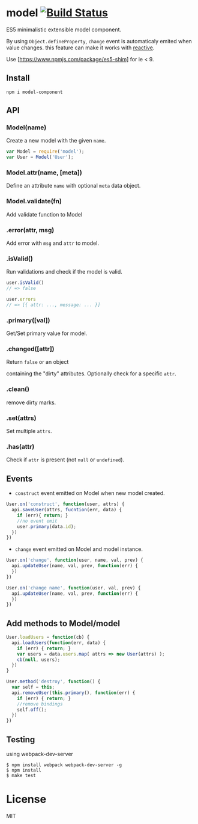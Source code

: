 # model [![Build Status](https://travis-ci.org/chemzqm/model.svg?branch=master)](https://travis-ci.org/chemzqm/model)

  ES5 minimalistic extensible model component.

  By using `Object.defineProperty`, `change` event is automaticaly emited when value changes.
  this feature can make it works with [reactive](https://github.com/chemzqm/reactive).

  Use [https://www.npmjs.com/package/es5-shim] for ie < 9.
## Install

```
npm i model-component
```

## API

### Model(name)

  Create a new model with the given `name`.

```js
var Model = require('model');
var User = Model('User');
```

### Model.attr(name, [meta])

  Define an attribute `name` with optional `meta` data object.

### Model.validate(fn)

  Add validate function to Model

### .error(attr, msg)

  Add error with `msg` and `attr` to model.

### .isValid()

  Run validations and check if the model is valid.

```js
user.isValid()
// => false

user.errors
// => [{ attr: ..., message: ... }]
```
### .primary([val])

  Get/Set primary value for model.

### .changed([attr])

  Return `false` or an object

  containing the "dirty" attributes.
  Optionally check for a specific `attr`.

### .clean()

  remove dirty marks.

### .set(attrs)

  Set multiple `attrs`.

### .has(attr)

  Check if `attr` is present (not `null` or `undefined`).

## Events


* `construct` event emitted on Model when new model created.

``` js
User.on('construct', function(user, attrs) {
  api.saveUser(attrs, fucntion(err, data) {
    if (err){ return; }
    //no event emit
    user.primary(data.id);
  })
})
```

* `change` event emitted on Model and model instance.

``` js
User.on('change', function(user, name, val, prev) {
  api.updateUser(name, val, prev, function(err) {
  })
})
```

``` js
User.on('change name', function(user, val, prev) {
  api.updateUser(name, val, prev, function(err) {
  })
})
```

## Add methods to Model/model

``` js
User.loadUsers = function(cb) {
  api.loadUsers(function(err, data) {
    if (err) { return; }
    var users = data.users.map( attrs => new User(attrs) );
    cb(null, users);
  })
}
```

``` js
User.method('destroy', function() {
  var self = this;
  api.removeUser(this.primary(), function(err) {
    if (err) { return; }
    //remove bindings
    self.off();
  })
})
```

## Testing

using webpack-dev-server

```
$ npm install webpack webpack-dev-server -g
$ npm install
$ make test
```

# License

  MIT
